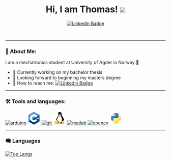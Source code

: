 
<div id="badges" align="center">
  <h1>
      Hi, I am Thomas!
      <img src="https://media.giphy.com/media/hvRJCLFzcasrR4ia7z/giphy.gif" width="30px"/>
  </h1>
  
  <a href="https://no.linkedin.com/in/thomas-l%C3%B8nne-stiansen-a13066234">
    <img src="https://img.shields.io/badge/LinkedIn-blue?style=for-the-badge&logo=linkedin&logoColor=white" alt="LinkedIn Badge"/>
  </a>
  
  [comment]: <> (Profile Views Counter)
  <img src="https://komarev.com/ghpvc/?username=Trezzix&style=flat-square&color=blue" alt=""/>
</div>

---
### :book: About Me:
I am a mechatronics student at University of Agder in Norway :school_satchel:
- :satellite: Currently working on my bachelor thesis
- :seedling: Looking forward to beginning my masters degree
- :email: How to reach me: [![Linkedin Badge](https://img.shields.io/badge/-LinkedIn-blue?style=flat&logo=Linkedin&logoColor=white)](https://no.linkedin.com/in/thomas-l%C3%B8nne-stiansen-a13066234)

---
### :hammer_and_wrench: Tools and languages:
<div>
  <a href="https://www.arduino.cc/">
    <img src="https://cdn.worldvectorlogo.com/logos/arduino-1.svg" alt="arduino" width="40" height="40"/> 
  </a>
  <a href="https://www.w3schools.com/cpp/"> 
    <img src="https://raw.githubusercontent.com/devicons/devicon/master/icons/cplusplus/cplusplus-original.svg" alt="cplusplus" width="40" height="40"/> 
  </a>
  <a href="https://git-scm.com/">
    <img src="https://www.vectorlogo.zone/logos/git-scm/git-scm-icon.svg" alt="git" width="40" height="40"/> 
  </a> 
  <a href="https://www.linux.org/"> 
    <img src="https://raw.githubusercontent.com/devicons/devicon/master/icons/linux/linux-original.svg" alt="linux" width="40" height="40"/> 
  </a>     
  <a href="https://www.mathworks.com/"> 
    <img src="https://upload.wikimedia.org/wikipedia/commons/2/21/Matlab_Logo.png" alt="matlab" width="40" height="40"/> 
  </a> 
  <a href="https://opencv.org/"> 
    <img src="https://www.vectorlogo.zone/logos/opencv/opencv-icon.svg" alt="opencv" width="40" height="40"/> 
  </a> 
  <a href="https://www.python.org"> 
    <img src="https://raw.githubusercontent.com/devicons/devicon/master/icons/python/python-original.svg" alt="python" width="40" height="40"/> 
  </a>
</div>

---
### :left_speech_bubble: Languages

[![Top Langs](https://github-readme-stats.vercel.app/api/top-langs/?username=trezzix&layout=compact&theme=vision-friendly-dark)](https://github.com/anuraghazra/github-readme-stats)
<!--
**Trezzix/Trezzix** is a :sparkles: _special_ :sparkles: repository because its `README.md` (this file) appears on your GitHub profile.
-->

